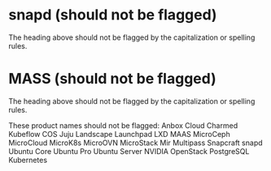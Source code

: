 # snapd (should not be flagged)

The heading above should not be flagged by the capitalization or spelling rules.

# MASS (should not be flagged)

The heading above should not be flagged by the capitalization or spelling rules.

These product names should not be flagged:
Anbox Cloud
Charmed Kubeflow
COS
Juju
Landscape
Launchpad
LXD
MAAS
MicroCeph
MicroCloud
MicroK8s
MicroOVN
MicroStack
Mir
Multipass
Snapcraft
snapd
Ubuntu Core
Ubuntu Pro
Ubuntu Server
NVIDIA
OpenStack
PostgreSQL
Kubernetes


